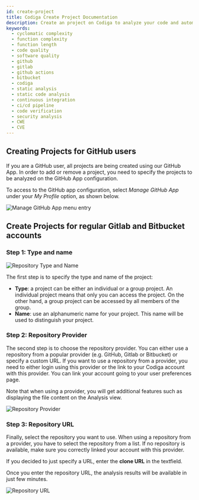 ```yaml
---
id: create-project
title: Codiga Create Project Documentation
description: Create an project on Codiga to analyze your code and automated your Code Reviews on GitHub, GitLab and Bitbucket. Support for 12+ languages, start for free today.
keywords:
  - cyclomatic complexity
  - function complexity
  - function length
  - code quality
  - software quality
  - github
  - gitlab
  - github actions
  - bitbucket
  - codiga
  - static analysis
  - static code analysis
  - continuous integration
  - ci/cd pipeline
  - code verification
  - security analysis
  - CWE
  - CVE
---
```


## Creating Projects for GitHub users

If you are a GitHub user, all projects are being created using
our GitHub App. In order to add or remove a project, you need
to specify the projects to be analyzed on the GitHub App configuration.

To access to the GitHub app configuration, select _Manage GitHub App_ under
your _My Profile_ option, as shown below.

![Manage GitHub App menu entry](/img/create-project-github.png)

## Create Projects for regular Gitlab and Bitbucket accounts

### Step 1: Type and name

![Repository Type and Name](/img/create-project1.png)

The first step is to specify the type and name of the project:

- **Type**: a project can be either an individual or a group project. An individual
  project means that only you can access the project. On the other hand, a group project can be accessed by all members of the group.
- **Name**: use an alphanumeric name for your project. This name will be used to distinguish your project.

### Step 2: Repository Provider

The second step is to choose the repository provider.
You can either use a repository from a popular provider (e.g. GitHub, Gitlab or Bitbucket) or specify a custom URL. If you want to use a repository from a provider, you need
to either login using this provider or the link to your Codiga account with this provider.
You can link your account going to your user preferences page.

Note that when using a provider, you will get additional features such as displaying the
file content on the Analysis view.

![Repository Provider](/img/create-project2.png)

### Step 3: Repository URL

Finally, select the repository you want to use. When using a repository from a provider,
you have to select the repository from a list. If no repository is available, make sure
you correctly linked your account with this provider.

If you decided to just specify a URL, enter the **clone URL** in the textfield.

Once you enter the repository URL, the analysis results will be available in just few minutes.

![Repository URL](/img/create-project3.png)
